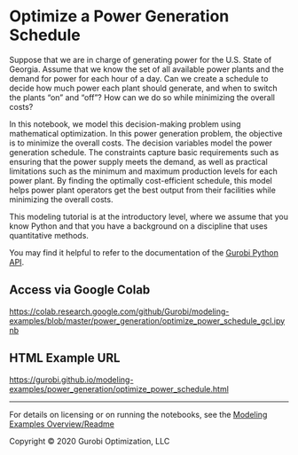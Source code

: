 # Optimize a Power Generation Schedule

Suppose that we are in charge of generating power for the U.S. State of Georgia. Assume that we know the set of all available power plants and the demand for power for each hour of a day. Can we create a schedule to decide how much power each plant should generate, and when to switch the plants “on” and “off”? How can we do so while minimizing the overall costs?

In this notebook, we model this decision-making problem using mathematical optimization. In this power generation problem, the objective is to minimize the overall costs. The decision variables model the power generation schedule. The constraints capture basic requirements such as ensuring that the power supply meets the demand, as well as practical limitations such as the minimum and maximum production levels for each power plant. By finding the optimally cost-efficient schedule, this model helps power plant operators get the best output from their facilities while minimizing the overall costs.

This modeling tutorial is at the introductory level, where we assume that you know Python and that you have a background on a discipline that uses quantitative methods.

You may find it helpful to refer to the documentation of the [Gurobi Python API](https://www.gurobi.com/documentation/current/refman/py_python_api_overview.html).



## Access via Google Colab

https://colab.research.google.com/github/Gurobi/modeling-examples/blob/master/power_generation/optimize_power_schedule_gcl.ipynb

## HTML Example URL

https://gurobi.github.io/modeling-examples/power_generation/optimize_power_schedule.html


----
For details on licensing or on running the notebooks, see the [Modeling Examples Overview/Readme](https://github.com/Gurobi/modeling-examples/)


Copyright © 2020 Gurobi Optimization, LLC
